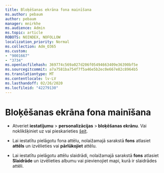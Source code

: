 ```yaml
---
title: Bloķēšanas ekrāna fona mainīšana
ms.author: pebaum
author: pebaum
manager: mnirkhe
ms.audience: Admin
ms.topic: article
ROBOTS: NOINDEX, NOFOLLOW
localization_priority: Normal
ms.collection: Adm_O365
ms.custom:
- "9001667"
- "3734"
ms.openlocfilehash: 369774c569a027d206f05494663409e36390bf5e
ms.sourcegitcommit: a7a7581ba754f7f5a46e5b2ec0e667e82c8964b5
ms.translationtype: MT
ms.contentlocale: lv-LV
ms.lasthandoff: 02/26/2020
ms.locfileid: "42279130"
---
```

# <a name="change-your-lock-screen-background"></a>Bloķēšanas ekrāna fona mainīšana

- Atveriet **iestatījumu** > **personalizācijas** > **bloķēšanas ekrānu**. Vai noklikšķiniet uz vai pieskarieties [šeit](ms-settings:lockscreen?activationSource=GetHelp).

- Lai iestatītu pielāgotu fona attēlu, nolaižamajā sarakstā **fons** atlasiet **attēls** un izvēlieties vai **pārlūkojiet** attēlu. 

- Lai iestatītu pielāgotu attēlu slaidrādi, nolaižamajā sarakstā **fons** atlasiet **Slaidrāde** un izvēlieties albumu vai pievienojiet mapi, kurā ir slaidrādes attēli. 

